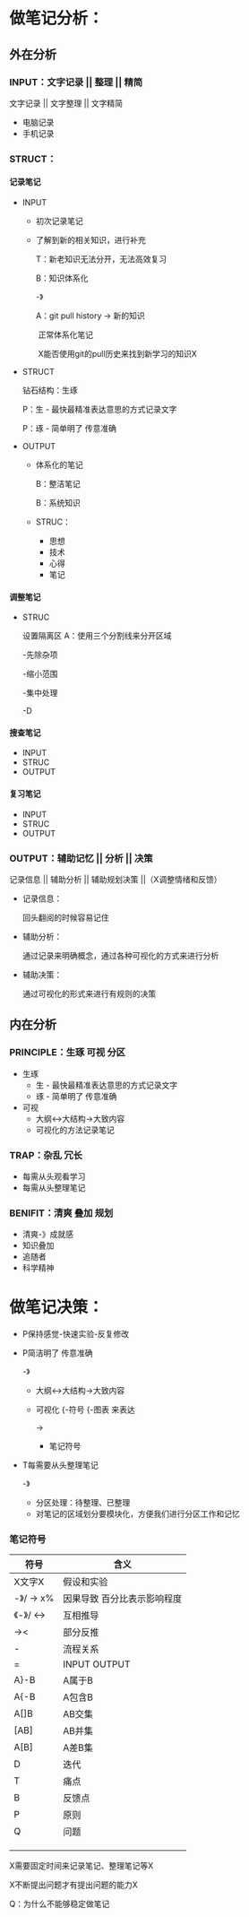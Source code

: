 # 做笔记分析：

## 外在分析

### INPUT：文字记录 || 整理 || 精简

文字记录 || 文字整理 || 文字精简

* 电脑记录
* 手机记录

### STRUCT：

#### 记录笔记

* INPUT

  * 初次记录笔记

  * 了解到新的相关知识，进行补充

    T：新老知识无法分开，无法高效复习

    B：知识体系化

    -》

    A：git pull history -> 新的知识 

    ​	   正常体系化笔记

    ​	   X能否使用git的pull历史来找到新学习的知识X

* STRUCT

  钻石结构：生琢

  P：生 - 最快最精准表达意思的方式记录文字

  P：琢 - 简单明了 传意准确

* OUTPUT

  * 体系化的笔记

    B：整洁笔记

    B：系统知识
    
  * STRUC：
  
    * 思想
    * 技术
    * 心得
    * 笔记

#### 调整笔记

* STRUC

  设置隔离区  A：使用三个分割线来分开区域

  -先除杂项

  -缩小范围

  -集中处理

  -D

#### 搜查笔记

* INPUT
* STRUC
* OUTPUT

#### 复习笔记

* INPUT
* STRUC
* OUTPUT

### OUTPUT：辅助记忆 || 分析 || 决策

记录信息 || 辅助分析 || 辅助规划决策 ||（X调整情绪和反馈）

* 记录信息：

  回头翻阅的时候容易记住

* 辅助分析：

  通过记录来明确概念，通过各种可视化的方式来进行分析

* 辅助决策：

  通过可视化的形式来进行有规则的决策

## 内在分析

### PRINCIPLE：生琢 可视 分区

* 生琢
  * 生 - 最快最精准表达意思的方式记录文字
  * 琢 - 简单明了 传意准确
* 可视
  * 大纲<->大结构->大致内容
  * 可视化的方法记录笔记

### TRAP：杂乱 冗长

* 每需从头观看学习
* 每需从头整理笔记

### BENIFIT：清爽 叠加 规划

* 清爽-》成就感
* 知识叠加
* 追随者
* 科学精神



# 做笔记决策：

- P保持感觉-快速实验-反复修改

- P简洁明了 传意准确

  -》

  * 大纲<->大结构->大致内容

  * 可视化 {-符号 {-图表 来表达

    -> 

    * 笔记符号

- T每需要从头整理笔记

  -》

  * 分区处理：待整理、已整理
  * 对笔记的区域划分要模块化，方便我们进行分区工作和记忆

### 笔记符号

| 符号        | 含义                        |
| ----------- | --------------------------- |
| X文字X      | 假设和实验                  |
| -》/ ->  x% | 因果导致 百分比表示影响程度 |
| 《-》/ <->  | 互相推导                    |
| -><         | 部分反推                    |
| -           | 流程关系                    |
| =           | INPUT OUTPUT                |
| A}-B        | A属于B                      |
| A{-B        | A包含B                      |
| A[]B        | AB交集                      |
| [AB]        | AB并集                      |
| A[B]        | A差B集                      |
| D           | 迭代                        |
| T           | 痛点                        |
| B           | 反馈点                      |
| P           | 原则                        |
| Q           | 问题                        |
|             |                             |
|             |                             |
|             |                             |

X需要固定时间来记录笔记、整理笔记等X

X不断提出问题才有提出问题的能力X







Q：为什么不能够稳定做笔记